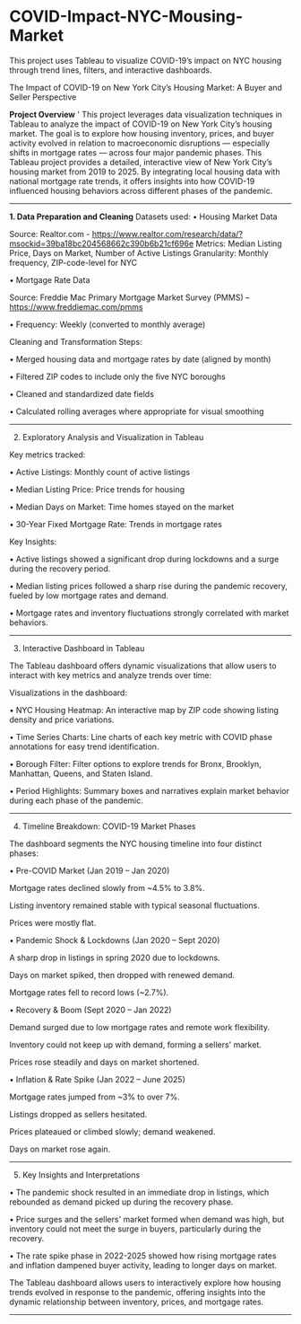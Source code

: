 # COVID-Impact-NYC-Mousing-Market
This project uses Tableau to visualize COVID-19’s impact on NYC housing through trend lines, filters, and interactive dashboards.

The Impact of COVID-19 on New York City’s Housing Market: A Buyer and Seller Perspective

**Project Overview**
'
This project leverages data visualization techniques in Tableau to analyze the impact of COVID-19 on New York City’s housing market. The goal is to explore how housing inventory, prices, and buyer activity evolved in relation to macroeconomic disruptions — especially shifts in mortgage rates — across four major pandemic phases. This Tableau project provides a detailed, interactive view of New York City’s housing market from 2019 to 2025. By integrating local housing data with national mortgage rate trends, it offers insights into how COVID-19 influenced housing behaviors across different phases of the pandemic. 
________________________________________
**1. Data Preparation and Cleaning**
Datasets used:
•	Housing Market Data

Source: Realtor.com - https://www.realtor.com/research/data/?msockid=39ba18bc204568662c390b6b21cf696e
Metrics: Median Listing Price, Days on Market, Number of Active Listings
Granularity: Monthly frequency, ZIP-code-level for NYC

•	Mortgage Rate Data 

Source: Freddie Mac Primary Mortgage Market Survey (PMMS) – https://www.freddiemac.com/pmms

•	Frequency: Weekly (converted to monthly average)

Cleaning and Transformation Steps:

•	Merged housing data and mortgage rates by date (aligned by month)

•	Filtered ZIP codes to include only the five NYC boroughs

•	Cleaned and standardized date fields

•	Calculated rolling averages where appropriate for visual smoothing
________________________________________

2. Exploratory Analysis and Visualization in Tableau

Key metrics tracked:

•	Active Listings: Monthly count of active listings

•	Median Listing Price: Price trends for housing

•	Median Days on Market: Time homes stayed on the market

•	30-Year Fixed Mortgage Rate: Trends in mortgage rates

Key Insights:

•	Active listings showed a significant drop during lockdowns and a surge during the recovery period.

•	Median listing prices followed a sharp rise during the pandemic recovery, fueled by low mortgage rates and demand.

•	Mortgage rates and inventory fluctuations strongly correlated with market behaviors.
________________________________________
3. Interactive Dashboard in Tableau

The Tableau dashboard offers dynamic visualizations that allow users to interact with key metrics and analyze trends over time:

Visualizations in the dashboard:

•	NYC Housing Heatmap: An interactive map by ZIP code showing listing density and price variations.

•	Time Series Charts: Line charts of each key metric with COVID phase annotations for easy trend identification.

•	Borough Filter: Filter options to explore trends for Bronx, Brooklyn, Manhattan, Queens, and Staten Island.

•	Period Highlights: Summary boxes and narratives explain market behavior during each phase of the pandemic.
________________________________________

4. Timeline Breakdown: COVID-19 Market Phases

The dashboard segments the NYC housing timeline into four distinct phases:

•	Pre-COVID Market (Jan 2019 – Jan 2020)

Mortgage rates declined slowly from ~4.5% to 3.8%.

Listing inventory remained stable with typical seasonal fluctuations.

Prices were mostly flat.

•	Pandemic Shock & Lockdowns (Jan 2020 – Sept 2020)


A sharp drop in listings in spring 2020 due to lockdowns.

Days on market spiked, then dropped with renewed demand.

Mortgage rates fell to record lows (~2.7%).

•	Recovery & Boom (Sept 2020 – Jan 2022)

Demand surged due to low mortgage rates and remote work flexibility.

Inventory could not keep up with demand, forming a sellers' market.

Prices rose steadily and days on market shortened.

•	Inflation & Rate Spike (Jan 2022 – June 2025)

Mortgage rates jumped from ~3% to over 7%.

Listings dropped as sellers hesitated.

Prices plateaued or climbed slowly; demand weakened.

Days on market rose again.
________________________________________
5. Key Insights and Interpretations

•	The pandemic shock resulted in an immediate drop in listings, which rebounded as demand picked up during the recovery phase.

•	Price surges and the sellers' market formed when demand was high, but inventory could not meet the surge in buyers, particularly during the recovery.

•	The rate spike phase in 2022-2025 showed how rising mortgage rates and inflation dampened buyer activity, leading to longer days on market.

The Tableau dashboard allows users to interactively explore how housing trends evolved in response to the pandemic, offering insights into the dynamic relationship between inventory, prices, and mortgage rates.
________________________________________
